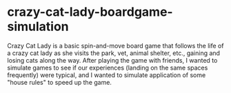 # crazy-cat-lady-boardgame-simulation

Crazy Cat Lady is a basic spin-and-move board game that follows the life of a crazy cat lady as she visits the park, vet, animal shelter, etc., gaining and losing cats along the way. After playing the game with friends, I wanted to simulate games to see if our experiences (landing on the same spaces frequently) were typical, and I wanted to simulate application of some "house rules" to speed up the game.

